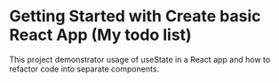 # Getting Started with Create basic React App (My todo list)

This project demonstrator usage of useState in a React app and how to refactor code into separate components.
